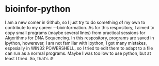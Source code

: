 # bioinfor-python
I am a new comer in Github, so I just try to do something of my own to contribute to my career --bioinformation.
As for this respository, I aimed to copy small programs (maybe several lines) from practical sessions for Algorithms for DNA Sequencing.
In this respository, programs are saved in ipython, howerever, I am not familiar with ipython, I got many mistakes, espesially in WIN32 POWERSHELL, so I tried to edit them to adapt to a file can run as a normal programs. Maybe I was too low to use python, but at least I tried. So, that's it!
